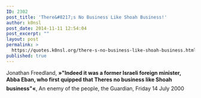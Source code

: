 ```yaml
---
ID: 2302
post_title: 'There&#8217;s No Business Like Shoah Business!'
author: k0nsl
post_date: 2014-11-11 12:54:04
post_excerpt: ""
layout: post
permalink: >
  https://quotes.k0nsl.org/there-s-no-business-like-shoah-business.html
published: true
---
```

Jonathan Freedland, <strong>»"Indeed it was a former Israeli foreign minister, Abba Eban, who first quipped that Theres no business like Shoah business"«</strong>, An enemy of the people, the Guardian, Friday 14 July 2000